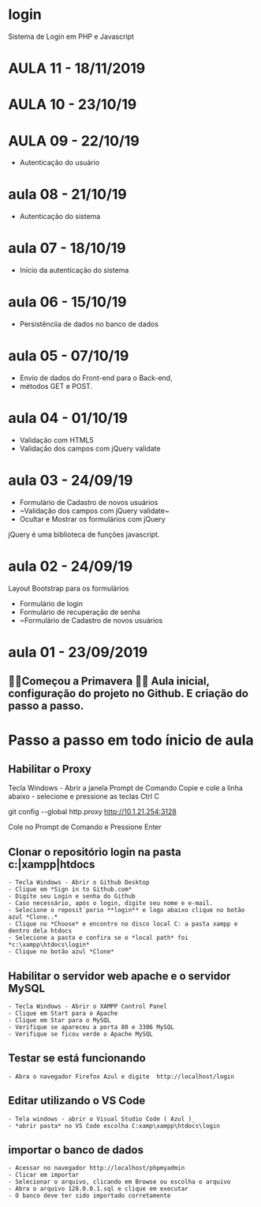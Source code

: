 # login
Sistema de Login em PHP e Javascript


# AULA 11 - 18/11/2019

# AULA 10 - 23/10/19

# AULA 09 - 22/10/19
- Autenticação do usuário

# aula 08 - 21/10/19
- Autenticação do sistema

# aula 07 - 18/10/19
- Início da autenticação do sistema

# aula 06 - 15/10/19
- Persistênciia de dados no banco de dados

# aula 05 - 07/10/19
- Envio de dados do Front-end para o Back-end, 
- métodos GET e POST.

# aula 04 - 01/10/19
- Validação com HTML5
- Validação dos campos com jQuery validate



# aula 03 - 24/09/19
- Formulário de Cadastro de novos usuários
- ~Validação dos campos com jQuery validate~
- Ocultar e Mostrar os formulários com jQuery

jQuery é uma biblioteca de funções javascript.


# aula 02 - 24/09/19
Layout Bootstrap para os formulários
- Formulário de login 
- Formulário de recuperação de senha
- ~Formulário de Cadastro de novos usuários


# aula 01 - 23/09/2019

🌻🌸Começou a Primavera    🌸🍀
Aula inicial, configuração do projeto no Github.
E criação do passo a passo.
---
# Passo a passo em todo ínicio de aula

## Habilitar o Proxy
  Tecla Windows - Abrir a janela Prompt de Comando
  Copie e cole a linha abaixo - selecione e pressione as teclas Ctrl C

  git config --global http.proxy http://10.1.21.254:3128

  Cole no Prompt de Comando e
  Pressione Enter
  
  
  ## Clonar o repositório **login** na pasta **c:|xampp|htdocs**
    - Tecla Windows - Abrir o Github Desktop
    - Clique em *Sign in to Github.com*
    - Digite seu Login e senha do Github
    - Caso necessário, após o login, digite seu nome e e-mail.
    - Selecione o reposit´porio **login** e logo abaixo clique no botão azul *Clone..*
    - Clique no *Choose* e encontre no disco local C: a pasta xampp e dentro dela htdocs
    - Selecione a pasta e confira se o *local path* foi *c:\xampp\htdocs\login*
    - Clique no botão azul *Clone*
    
    
  ## Habilitar o servidor web **apache** e o servidor **MySQL**
    - Tecla Windows - Abrir o XAMPP Control Panel
    - Clique em Start para o Apache
    - Clique em Star para o MySQL
    - Verifique se apareceu a porta 80 e 3306 MySQL
    - Verifique se ficou verde o Apache MySQL
    
  ## Testar se está funcionando
    - Abra o navegador Firefox Azul e digite  http://localhost/login
    
  ## Editar utilizando o VS Code
    - Tela windows - abrir o Visual Studio Code ( Azul )_
    - *abrir pasta* no VS Code escolha C:xamp\xampp\htdocs\login

  ## importar o banco de dados
    - Acessar no navegador http://localhost/phpmyadmin
    - Clicar em importar
    - Selecionar o arquivo, clicando em Browse ou escolha o arquivo
    - Abra o arquivo 128.0.0.1.sql e clique em executar 
    - O banco deve ter sido importado corretamente
